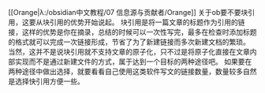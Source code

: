 [[Orange|λ:/obsidian中文教程/07 信息源与贡献者/Orange]]
关于ob要不要块引用，这要从块引用的优势开始说起。
块引用是将一篇文章的标题作为引用的链接，这样的优势是你在摘录，总结的时候可以一次性写完，最多在检查时添加标题的格式就可以完成一次链接形成，节省了为了新建链接而多次新建文档的繁琐。
当然，这并不是说块引用就不支持文章的原子化，只不过是将原子化直接在文章内部实现而不是通过新建文件的方式，属于达到一个目标的两种途径吧。
如果要在两种途径中做出选择，就要看看自己使用这类软件写文的链接数量，数量较多自然是选择快引用方便一些。